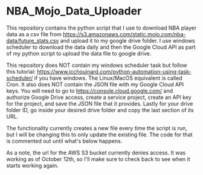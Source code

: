 # NBA_Mojo_Data_Uploader

This repository contains the python script that I use to download NBA player data as a csv file from https://s3.amazonaws.com/static.mojo.com/nba-data/future_stats.csv and upload it to my google drive folder. I use windows scheduler to download the data daily and then the Google Cloud API as part of my python script to upload the data file to google drive. 

This repository does NOT contain my windows scheduler task but follow this tutorial: https://www.jcchouinard.com/python-automation-using-task-scheduler/ if you have windows. The Linux/MacOS equivalent is called Cron. It also does NOT contain the JSON file with my Google Cloud API keys. You will need to go to https://console.cloud.google.com/ and authorize Google Drive access, create a service project, create an API key for the project, and save the JSON file that it provides. Lastly for your drive folder ID, go inside your desired drive folder and copy the last section of its URL.

The functionality currently creates a new file every time the script is run, but I will be changing this to only update the existing file. The code for that is commented out until what's below happens.

As a note, the url for the AWS S3 bucket currently denies access. It was working as of October 12th, so I'll make sure to check back to see when it starts working again. 

